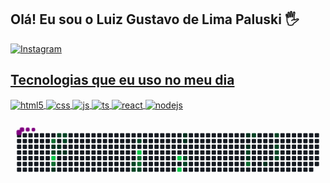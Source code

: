 ## Olá! Eu sou o Luiz Gustavo de Lima Paluski 🖐️

<a href="https://instagram.com/luiz_paluskii" target="_blank">
  <img src="https://img.shields.io/badge/Instagram-E4405F?style=for-the-badge&logo=instagram&logoColor=white" alt="Instagram" />

## Tecnologias que eu uso no meu dia

<div style="display: inline_block">
  <img align="center" alt="html5" src="https://img.shields.io/badge/HTML5-E34F26?style=for-the-badge&logo=html5&logoColor=white" />
  <img align="center" alt="css" src="https://img.shields.io/badge/CSS3-1572B6?style=for-the-badge&logo=css3&logoColor=white" />
  <img align="center" alt="js" src="https://img.shields.io/badge/JavaScript-F7DF1E?style=for-the-badge&logo=javascript&logoColor=black" />
  <img align="center" alt="ts" src="https://img.shields.io/badge/TypeScript-007ACC?style=for-the-badge&logo=typescript&logoColor=white" />
  <img align="center" alt="react" src="https://img.shields.io/badge/React-20232A?style=for-the-badge&logo=react&logoColor=61DAFB" />
  <img align="center" alt="nodejs" src="https://img.shields.io/badge/Node.js-43853D?style=for-the-badge&logo=node.js&logoColor=white" />
</div><br/>
<svg viewBox="-16 -32 880 192" width="880" height="192" xmlns="http://www.w3.org/2000/svg"><desc>Generated with https://github.com/Platane/snk</desc><style>:root{--cb:#1b1f230a;--cs:purple;--ce:#161b22;--c0:#161b22;--c1:#01311f;--c2:#034525;--c3:#0f6d31;--c4:#00c647}.c{shape-rendering:geometricPrecision;fill:var(--ce);stroke-width:1px;stroke:var(--cb);animation:none 23500ms linear infinite;width:12px;height:12px}@keyframes c0{59.56%{fill:var(--c3)}59.58%,100%{fill:var(--ce)}}.c.c0{fill:var(--c3);animation-name:c0}@keyframes c1{3.82%{fill:var(--c1)}3.84%,100%{fill:var(--ce)}}.c.c1{fill:var(--c1);animation-name:c1}@keyframes c2{57.86%{fill:var(--c2)}57.88%,100%{fill:var(--ce)}}.c.c2{fill:var(--c2);animation-name:c2}@keyframes c3{94.88%{fill:var(--c4)}94.9%,100%{fill:var(--ce)}}.c.c3{fill:var(--c4);animation-name:c3}@keyframes c4{62.12%{fill:var(--c3)}62.14%,100%{fill:var(--ce)}}.c.c4{fill:var(--c3);animation-name:c4}@keyframes c5{7.22%{fill:var(--c1)}7.24%,100%{fill:var(--ce)}}.c.c5{fill:var(--c1);animation-name:c5}@keyframes c6{56.16%{fill:var(--c2)}56.18%,100%{fill:var(--ce)}}.c.c6{fill:var(--c2);animation-name:c6}@keyframes c7{4.25%{fill:var(--c1)}4.27%,100%{fill:var(--ce)}}.c.c7{fill:var(--c1);animation-name:c7}@keyframes c8{4.67%{fill:var(--c1)}4.69%,100%{fill:var(--ce)}}.c.c8{fill:var(--c1);animation-name:c8}@keyframes c9{55.73%{fill:var(--c2)}55.75%,100%{fill:var(--ce)}}.c.c9{fill:var(--c2);animation-name:c9}@keyframes ca{55.31%{fill:var(--c2)}55.33%,100%{fill:var(--ce)}}.c.ca{fill:var(--c2);animation-name:ca}@keyframes cb{5.1%{fill:var(--c1)}5.12%,100%{fill:var(--ce)}}.c.cb{fill:var(--c1);animation-name:cb}@keyframes cc{47.65%{fill:var(--c2)}47.67%,100%{fill:var(--ce)}}.c.cc{fill:var(--c2);animation-name:cc}@keyframes cd{47.22%{fill:var(--c2)}47.24%,100%{fill:var(--ce)}}.c.cd{fill:var(--c2);animation-name:cd}@keyframes ce{49.78%{fill:var(--c2)}49.8%,100%{fill:var(--ce)}}.c.ce{fill:var(--c2);animation-name:ce}@keyframes cf{88.08%{fill:var(--c4)}88.1%,100%{fill:var(--ce)}}.c.cf{fill:var(--c4);animation-name:cf}@keyframes cg{68.93%{fill:var(--c3)}68.95%,100%{fill:var(--ce)}}.c.cg{fill:var(--c3);animation-name:cg}@keyframes ch{68.5%{fill:var(--c3)}68.52%,100%{fill:var(--ce)}}.c.ch{fill:var(--c3);animation-name:ch}@keyframes ci{46.8%{fill:var(--c2)}46.82%,100%{fill:var(--ce)}}.c.ci{fill:var(--c2);animation-name:ci}@keyframes cj{82.97%{fill:var(--c4)}82.99%,100%{fill:var(--ce)}}.c.cj{fill:var(--c4);animation-name:cj}@keyframes ck{83.82%{fill:var(--c4)}83.84%,100%{fill:var(--ce)}}.c.ck{fill:var(--c4);animation-name:ck}@keyframes cl{20.42%{fill:var(--c1)}20.44%,100%{fill:var(--ce)}}.c.cl{fill:var(--c1);animation-name:cl}@keyframes cm{19.99%{fill:var(--c1)}20.01%,100%{fill:var(--ce)}}.c.cm{fill:var(--c1);animation-name:cm}@keyframes cn{42.54%{fill:var(--c2)}42.56%,100%{fill:var(--ce)}}.c.cn{fill:var(--c2);animation-name:cn}@keyframes co{42.97%{fill:var(--c2)}42.99%,100%{fill:var(--ce)}}.c.co{fill:var(--c2);animation-name:co}@keyframes cp{25.1%{fill:var(--c1)}25.12%,100%{fill:var(--ce)}}.c.cp{fill:var(--c1);animation-name:cp}@keyframes cq{25.95%{fill:var(--c1)}25.97%,100%{fill:var(--ce)}}.c.cq{fill:var(--c1);animation-name:cq}@keyframes cr{37.44%{fill:var(--c2)}37.46%,100%{fill:var(--ce)}}.c.cr{fill:var(--c2);animation-name:cr}@keyframes cs{27.65%{fill:var(--c1)}27.67%,100%{fill:var(--ce)}}.c.cs{fill:var(--c1);animation-name:cs}@keyframes ct{77.44%{fill:var(--c3)}77.46%,100%{fill:var(--ce)}}.c.ct{fill:var(--c3);animation-name:ct}@keyframes cu{35.73%{fill:var(--c2)}35.75%,100%{fill:var(--ce)}}.c.cu{fill:var(--c2);animation-name:cu}@keyframes cv{31.05%{fill:var(--c1)}31.07%,100%{fill:var(--ce)}}.c.cv{fill:var(--c1);animation-name:cv}@keyframes cw{34.03%{fill:var(--c2)}34.05%,100%{fill:var(--ce)}}.c.cw{fill:var(--c2);animation-name:cw}@keyframes cx{33.18%{fill:var(--c2)}33.2%,100%{fill:var(--ce)}}.c.cx{fill:var(--c2);animation-name:cx}@keyframes cy{32.76%{fill:var(--c2)}32.78%,100%{fill:var(--ce)}}.c.cy{fill:var(--c2);animation-name:cy}@keyframes cz{32.33%{fill:var(--c2)}32.35%,100%{fill:var(--ce)}}.c.cz{fill:var(--c2);animation-name:cz}.u{transform-origin:0 0;transform:scale(0,1);animation:none linear 23500ms infinite}@keyframes u0{3.82%{transform:scale(0.000,1)}3.84%,4.25%{transform:scale(0.091,1)}4.27%,4.67%{transform:scale(0.182,1)}4.69%,5.1%{transform:scale(0.273,1)}5.12%,7.22%{transform:scale(0.364,1)}7.24%,19.99%{transform:scale(0.455,1)}20.01%,20.42%{transform:scale(0.545,1)}20.44%,25.1%{transform:scale(0.636,1)}25.12%,25.95%{transform:scale(0.727,1)}25.97%,27.65%{transform:scale(0.818,1)}27.67%,31.05%{transform:scale(0.909,1)}31.07%,100%{transform:scale(1.000,1)}}.u.u0{fill:var(--c1);animation-name:u0;transform-origin:0.0px 0}@keyframes u1{32.33%{transform:scale(0.000,1)}32.35%,32.76%{transform:scale(0.063,1)}32.78%,33.18%{transform:scale(0.125,1)}33.2%,34.03%{transform:scale(0.188,1)}34.05%,35.73%{transform:scale(0.250,1)}35.75%,37.44%{transform:scale(0.313,1)}37.46%,42.54%{transform:scale(0.375,1)}42.56%,42.97%{transform:scale(0.438,1)}42.99%,46.8%{transform:scale(0.500,1)}46.82%,47.22%{transform:scale(0.563,1)}47.24%,47.65%{transform:scale(0.625,1)}47.67%,49.78%{transform:scale(0.688,1)}49.8%,55.31%{transform:scale(0.750,1)}55.33%,55.73%{transform:scale(0.813,1)}55.75%,56.16%{transform:scale(0.875,1)}56.18%,57.86%{transform:scale(0.938,1)}57.88%,100%{transform:scale(1.000,1)}}.u.u1{fill:var(--c2);animation-name:u1;transform-origin:259.1px 0}@keyframes u2{59.56%{transform:scale(0.000,1)}59.58%,62.12%{transform:scale(0.200,1)}62.14%,68.5%{transform:scale(0.400,1)}68.52%,68.93%{transform:scale(0.600,1)}68.95%,77.44%{transform:scale(0.800,1)}77.46%,100%{transform:scale(1.000,1)}}.u.u2{fill:var(--c3);animation-name:u2;transform-origin:636.0px 0}@keyframes u3{82.97%{transform:scale(0.000,1)}82.99%,83.82%{transform:scale(0.250,1)}83.84%,88.08%{transform:scale(0.500,1)}88.1%,94.88%{transform:scale(0.750,1)}94.9%,100%{transform:scale(1.000,1)}}.u.u3{fill:var(--c4);animation-name:u3;transform-origin:753.8px 0}.s{shape-rendering:geometricPrecision;fill:var(--cs);animation:none linear 23500ms infinite}@keyframes s0{0%,99.57%{transform:translate(0px,-16px)}0.43%{transform:translate(0px,0px)}2.55%{transform:translate(80px,0px)}3.4%,9.36%{transform:translate(80px,32px)}4.26%,57.02%{transform:translate(112px,32px)}4.68%,58.3%{transform:translate(112px,48px)}5.11%{transform:translate(128px,48px)}5.53%{transform:translate(128px,64px)}5.96%{transform:translate(112px,64px)}6.81%{transform:translate(112px,96px)}7.66%{transform:translate(80px,96px)}19.57%{transform:translate(464px,32px)}20.43%{transform:translate(464px,0px)}25.11%,36.17%{transform:translate(640px,0px)}25.96%{transform:translate(640px,32px)}26.38%{transform:translate(656px,32px)}27.23%{transform:translate(656px,64px)}28.09%{transform:translate(624px,64px)}28.94%{transform:translate(624px,96px)}30.64%{transform:translate(688px,96px)}31.06%{transform:translate(688px,80px)}31.91%{transform:translate(720px,80px)}34.04%{transform:translate(720px,0px)}37.45%{transform:translate(640px,48px)}42.13%{transform:translate(464px,48px)}42.98%{transform:translate(464px,80px)}45.96%{transform:translate(352px,80px)}46.38%{transform:translate(352px,96px)}47.23%{transform:translate(320px,96px)}48.94%{transform:translate(320px,32px)}49.36%{transform:translate(336px,32px)}49.79%{transform:translate(336px,16px)}55.32%{transform:translate(128px,16px)}55.74%{transform:translate(128px,0px)}56.17%{transform:translate(112px,0px)}57.45%{transform:translate(96px,32px)}57.87%,94.47%{transform:translate(96px,48px)}59.15%{transform:translate(112px,16px)}60%,96.6%{transform:translate(80px,16px)}61.7%{transform:translate(80px,80px)}68.51%{transform:translate(336px,80px)}68.94%{transform:translate(336px,64px)}71.49%{transform:translate(432px,64px)}71.91%{transform:translate(432px,80px)}77.45%{transform:translate(640px,80px)}77.87%{transform:translate(640px,64px)}82.98%{transform:translate(448px,64px)}83.83%{transform:translate(448px,96px)}84.26%{transform:translate(432px,96px)}85.53%{transform:translate(432px,48px)}94.89%{transform:translate(96px,64px)}95.32%{transform:translate(80px,64px)}97.45%{transform:translate(48px,16px)}98.3%{transform:translate(48px,-16px)}}.s.s0{transform:translate(0px,-16px);animation-name:s0}@keyframes s1{0%,99.57%{transform:translate(16px,-16px)}0.43%{transform:translate(0px,-16px)}0.85%{transform:translate(0px,0px)}2.98%{transform:translate(80px,0px)}3.83%,9.79%{transform:translate(80px,32px)}4.68%,57.45%{transform:translate(112px,32px)}5.11%,58.72%{transform:translate(112px,48px)}5.53%{transform:translate(128px,48px)}5.96%{transform:translate(128px,64px)}6.38%{transform:translate(112px,64px)}7.23%{transform:translate(112px,96px)}8.09%{transform:translate(80px,96px)}20%{transform:translate(464px,32px)}20.85%{transform:translate(464px,0px)}25.53%,36.6%{transform:translate(640px,0px)}26.38%{transform:translate(640px,32px)}26.81%{transform:translate(656px,32px)}27.66%{transform:translate(656px,64px)}28.51%{transform:translate(624px,64px)}29.36%{transform:translate(624px,96px)}31.06%{transform:translate(688px,96px)}31.49%{transform:translate(688px,80px)}32.34%{transform:translate(720px,80px)}34.47%{transform:translate(720px,0px)}37.87%{transform:translate(640px,48px)}42.55%{transform:translate(464px,48px)}43.4%{transform:translate(464px,80px)}46.38%{transform:translate(352px,80px)}46.81%{transform:translate(352px,96px)}47.66%{transform:translate(320px,96px)}49.36%{transform:translate(320px,32px)}49.79%{transform:translate(336px,32px)}50.21%{transform:translate(336px,16px)}55.74%{transform:translate(128px,16px)}56.17%{transform:translate(128px,0px)}56.6%{transform:translate(112px,0px)}57.87%{transform:translate(96px,32px)}58.3%,94.89%{transform:translate(96px,48px)}59.57%{transform:translate(112px,16px)}60.43%,97.02%{transform:translate(80px,16px)}62.13%{transform:translate(80px,80px)}68.94%{transform:translate(336px,80px)}69.36%{transform:translate(336px,64px)}71.91%{transform:translate(432px,64px)}72.34%{transform:translate(432px,80px)}77.87%{transform:translate(640px,80px)}78.3%{transform:translate(640px,64px)}83.4%{transform:translate(448px,64px)}84.26%{transform:translate(448px,96px)}84.68%{transform:translate(432px,96px)}85.96%{transform:translate(432px,48px)}95.32%{transform:translate(96px,64px)}95.74%{transform:translate(80px,64px)}97.87%{transform:translate(48px,16px)}98.72%{transform:translate(48px,-16px)}}.s.s1{transform:translate(16px,-16px);animation-name:s1}@keyframes s2{0%,99.57%{transform:translate(32px,-16px)}0.85%{transform:translate(0px,-16px)}1.28%{transform:translate(0px,0px)}3.4%{transform:translate(80px,0px)}4.26%,10.21%{transform:translate(80px,32px)}5.11%,57.87%{transform:translate(112px,32px)}5.53%,59.15%{transform:translate(112px,48px)}5.96%{transform:translate(128px,48px)}6.38%{transform:translate(128px,64px)}6.81%{transform:translate(112px,64px)}7.66%{transform:translate(112px,96px)}8.51%{transform:translate(80px,96px)}20.43%{transform:translate(464px,32px)}21.28%{transform:translate(464px,0px)}25.96%,37.02%{transform:translate(640px,0px)}26.81%{transform:translate(640px,32px)}27.23%{transform:translate(656px,32px)}28.09%{transform:translate(656px,64px)}28.94%{transform:translate(624px,64px)}29.79%{transform:translate(624px,96px)}31.49%{transform:translate(688px,96px)}31.91%{transform:translate(688px,80px)}32.77%{transform:translate(720px,80px)}34.89%{transform:translate(720px,0px)}38.3%{transform:translate(640px,48px)}42.98%{transform:translate(464px,48px)}43.83%{transform:translate(464px,80px)}46.81%{transform:translate(352px,80px)}47.23%{transform:translate(352px,96px)}48.09%{transform:translate(320px,96px)}49.79%{transform:translate(320px,32px)}50.21%{transform:translate(336px,32px)}50.64%{transform:translate(336px,16px)}56.17%{transform:translate(128px,16px)}56.6%{transform:translate(128px,0px)}57.02%{transform:translate(112px,0px)}58.3%{transform:translate(96px,32px)}58.72%,95.32%{transform:translate(96px,48px)}60%{transform:translate(112px,16px)}60.85%,97.45%{transform:translate(80px,16px)}62.55%{transform:translate(80px,80px)}69.36%{transform:translate(336px,80px)}69.79%{transform:translate(336px,64px)}72.34%{transform:translate(432px,64px)}72.77%{transform:translate(432px,80px)}78.3%{transform:translate(640px,80px)}78.72%{transform:translate(640px,64px)}83.83%{transform:translate(448px,64px)}84.68%{transform:translate(448px,96px)}85.11%{transform:translate(432px,96px)}86.38%{transform:translate(432px,48px)}95.74%{transform:translate(96px,64px)}96.17%{transform:translate(80px,64px)}98.3%{transform:translate(48px,16px)}99.15%{transform:translate(48px,-16px)}}.s.s2{transform:translate(32px,-16px);animation-name:s2}@keyframes s3{0%,99.57%{transform:translate(48px,-16px)}1.28%{transform:translate(0px,-16px)}1.7%{transform:translate(0px,0px)}3.83%{transform:translate(80px,0px)}4.68%,10.64%{transform:translate(80px,32px)}5.53%,58.3%{transform:translate(112px,32px)}5.96%,59.57%{transform:translate(112px,48px)}6.38%{transform:translate(128px,48px)}6.81%{transform:translate(128px,64px)}7.23%{transform:translate(112px,64px)}8.09%{transform:translate(112px,96px)}8.94%{transform:translate(80px,96px)}20.85%{transform:translate(464px,32px)}21.7%{transform:translate(464px,0px)}26.38%,37.45%{transform:translate(640px,0px)}27.23%{transform:translate(640px,32px)}27.66%{transform:translate(656px,32px)}28.51%{transform:translate(656px,64px)}29.36%{transform:translate(624px,64px)}30.21%{transform:translate(624px,96px)}31.91%{transform:translate(688px,96px)}32.34%{transform:translate(688px,80px)}33.19%{transform:translate(720px,80px)}35.32%{transform:translate(720px,0px)}38.72%{transform:translate(640px,48px)}43.4%{transform:translate(464px,48px)}44.26%{transform:translate(464px,80px)}47.23%{transform:translate(352px,80px)}47.66%{transform:translate(352px,96px)}48.51%{transform:translate(320px,96px)}50.21%{transform:translate(320px,32px)}50.64%{transform:translate(336px,32px)}51.06%{transform:translate(336px,16px)}56.6%{transform:translate(128px,16px)}57.02%{transform:translate(128px,0px)}57.45%{transform:translate(112px,0px)}58.72%{transform:translate(96px,32px)}59.15%,95.74%{transform:translate(96px,48px)}60.43%{transform:translate(112px,16px)}61.28%,97.87%{transform:translate(80px,16px)}62.98%{transform:translate(80px,80px)}69.79%{transform:translate(336px,80px)}70.21%{transform:translate(336px,64px)}72.77%{transform:translate(432px,64px)}73.19%{transform:translate(432px,80px)}78.72%{transform:translate(640px,80px)}79.15%{transform:translate(640px,64px)}84.26%{transform:translate(448px,64px)}85.11%{transform:translate(448px,96px)}85.53%{transform:translate(432px,96px)}86.81%{transform:translate(432px,48px)}96.17%{transform:translate(96px,64px)}96.6%{transform:translate(80px,64px)}98.72%{transform:translate(48px,16px)}}.s.s3{transform:translate(48px,-16px);animation-name:s3}</style><rect class="c" x="2" y="2" rx="2" ry="2"/><rect class="c" x="2" y="18" rx="2" ry="2"/><rect class="c" x="2" y="34" rx="2" ry="2"/><rect class="c" x="2" y="50" rx="2" ry="2"/><rect class="c" x="2" y="66" rx="2" ry="2"/><rect class="c" x="2" y="82" rx="2" ry="2"/><rect class="c" x="2" y="98" rx="2" ry="2"/><rect class="c" x="18" y="2" rx="2" ry="2"/><rect class="c" x="18" y="18" rx="2" ry="2"/><rect class="c" x="18" y="34" rx="2" ry="2"/><rect class="c" x="18" y="50" rx="2" ry="2"/><rect class="c" x="18" y="66" rx="2" ry="2"/><rect class="c" x="18" y="82" rx="2" ry="2"/><rect class="c" x="18" y="98" rx="2" ry="2"/><rect class="c" x="34" y="2" rx="2" ry="2"/><rect class="c" x="34" y="18" rx="2" ry="2"/><rect class="c" x="34" y="34" rx="2" ry="2"/><rect class="c" x="34" y="50" rx="2" ry="2"/><rect class="c" x="34" y="66" rx="2" ry="2"/><rect class="c" x="34" y="82" rx="2" ry="2"/><rect class="c" x="34" y="98" rx="2" ry="2"/><rect class="c" x="50" y="2" rx="2" ry="2"/><rect class="c" x="50" y="18" rx="2" ry="2"/><rect class="c" x="50" y="34" rx="2" ry="2"/><rect class="c" x="50" y="50" rx="2" ry="2"/><rect class="c" x="50" y="66" rx="2" ry="2"/><rect class="c" x="50" y="82" rx="2" ry="2"/><rect class="c" x="50" y="98" rx="2" ry="2"/><rect class="c" x="66" y="2" rx="2" ry="2"/><rect class="c" x="66" y="18" rx="2" ry="2"/><rect class="c" x="66" y="34" rx="2" ry="2"/><rect class="c" x="66" y="50" rx="2" ry="2"/><rect class="c" x="66" y="66" rx="2" ry="2"/><rect class="c" x="66" y="82" rx="2" ry="2"/><rect class="c" x="66" y="98" rx="2" ry="2"/><rect class="c" x="82" y="2" rx="2" ry="2"/><rect class="c" x="82" y="18" rx="2" ry="2"/><rect class="c" x="82" y="34" rx="2" ry="2"/><rect class="c" x="82" y="50" rx="2" ry="2"/><rect class="c" x="82" y="66" rx="2" ry="2"/><rect class="c" x="82" y="82" rx="2" ry="2"/><rect class="c" x="82" y="98" rx="2" ry="2"/><rect class="c" x="98" y="2" rx="2" ry="2"/><rect class="c c0" x="98" y="18" rx="2" ry="2"/><rect class="c c1" x="98" y="34" rx="2" ry="2"/><rect class="c c2" x="98" y="50" rx="2" ry="2"/><rect class="c c3" x="98" y="66" rx="2" ry="2"/><rect class="c c4" x="98" y="82" rx="2" ry="2"/><rect class="c c5" x="98" y="98" rx="2" ry="2"/><rect class="c c6" x="114" y="2" rx="2" ry="2"/><rect class="c" x="114" y="18" rx="2" ry="2"/><rect class="c c7" x="114" y="34" rx="2" ry="2"/><rect class="c c8" x="114" y="50" rx="2" ry="2"/><rect class="c" x="114" y="66" rx="2" ry="2"/><rect class="c" x="114" y="82" rx="2" ry="2"/><rect class="c" x="114" y="98" rx="2" ry="2"/><rect class="c c9" x="130" y="2" rx="2" ry="2"/><rect class="c ca" x="130" y="18" rx="2" ry="2"/><rect class="c" x="130" y="34" rx="2" ry="2"/><rect class="c cb" x="130" y="50" rx="2" ry="2"/><rect class="c" x="130" y="66" rx="2" ry="2"/><rect class="c" x="130" y="82" rx="2" ry="2"/><rect class="c" x="130" y="98" rx="2" ry="2"/><rect class="c" x="146" y="2" rx="2" ry="2"/><rect class="c" x="146" y="18" rx="2" ry="2"/><rect class="c" x="146" y="34" rx="2" ry="2"/><rect class="c" x="146" y="50" rx="2" ry="2"/><rect class="c" x="146" y="66" rx="2" ry="2"/><rect class="c" x="146" y="82" rx="2" ry="2"/><rect class="c" x="146" y="98" rx="2" ry="2"/><rect class="c" x="162" y="2" rx="2" ry="2"/><rect class="c" x="162" y="18" rx="2" ry="2"/><rect class="c" x="162" y="34" rx="2" ry="2"/><rect class="c" x="162" y="50" rx="2" ry="2"/><rect class="c" x="162" y="66" rx="2" ry="2"/><rect class="c" x="162" y="82" rx="2" ry="2"/><rect class="c" x="162" y="98" rx="2" ry="2"/><rect class="c" x="178" y="2" rx="2" ry="2"/><rect class="c" x="178" y="18" rx="2" ry="2"/><rect class="c" x="178" y="34" rx="2" ry="2"/><rect class="c" x="178" y="50" rx="2" ry="2"/><rect class="c" x="178" y="66" rx="2" ry="2"/><rect class="c" x="178" y="82" rx="2" ry="2"/><rect class="c" x="178" y="98" rx="2" ry="2"/><rect class="c" x="194" y="2" rx="2" ry="2"/><rect class="c" x="194" y="18" rx="2" ry="2"/><rect class="c" x="194" y="34" rx="2" ry="2"/><rect class="c" x="194" y="50" rx="2" ry="2"/><rect class="c" x="194" y="66" rx="2" ry="2"/><rect class="c" x="194" y="82" rx="2" ry="2"/><rect class="c" x="194" y="98" rx="2" ry="2"/><rect class="c" x="210" y="2" rx="2" ry="2"/><rect class="c" x="210" y="18" rx="2" ry="2"/><rect class="c" x="210" y="34" rx="2" ry="2"/><rect class="c" x="210" y="50" rx="2" ry="2"/><rect class="c" x="210" y="66" rx="2" ry="2"/><rect class="c" x="210" y="82" rx="2" ry="2"/><rect class="c" x="210" y="98" rx="2" ry="2"/><rect class="c" x="226" y="2" rx="2" ry="2"/><rect class="c" x="226" y="18" rx="2" ry="2"/><rect class="c" x="226" y="34" rx="2" ry="2"/><rect class="c" x="226" y="50" rx="2" ry="2"/><rect class="c" x="226" y="66" rx="2" ry="2"/><rect class="c" x="226" y="82" rx="2" ry="2"/><rect class="c" x="226" y="98" rx="2" ry="2"/><rect class="c" x="242" y="2" rx="2" ry="2"/><rect class="c" x="242" y="18" rx="2" ry="2"/><rect class="c" x="242" y="34" rx="2" ry="2"/><rect class="c" x="242" y="50" rx="2" ry="2"/><rect class="c" x="242" y="66" rx="2" ry="2"/><rect class="c" x="242" y="82" rx="2" ry="2"/><rect class="c" x="242" y="98" rx="2" ry="2"/><rect class="c" x="258" y="2" rx="2" ry="2"/><rect class="c" x="258" y="18" rx="2" ry="2"/><rect class="c" x="258" y="34" rx="2" ry="2"/><rect class="c" x="258" y="50" rx="2" ry="2"/><rect class="c" x="258" y="66" rx="2" ry="2"/><rect class="c" x="258" y="82" rx="2" ry="2"/><rect class="c" x="258" y="98" rx="2" ry="2"/><rect class="c" x="274" y="2" rx="2" ry="2"/><rect class="c" x="274" y="18" rx="2" ry="2"/><rect class="c" x="274" y="34" rx="2" ry="2"/><rect class="c" x="274" y="50" rx="2" ry="2"/><rect class="c" x="274" y="66" rx="2" ry="2"/><rect class="c" x="274" y="82" rx="2" ry="2"/><rect class="c" x="274" y="98" rx="2" ry="2"/><rect class="c" x="290" y="2" rx="2" ry="2"/><rect class="c" x="290" y="18" rx="2" ry="2"/><rect class="c" x="290" y="34" rx="2" ry="2"/><rect class="c" x="290" y="50" rx="2" ry="2"/><rect class="c" x="290" y="66" rx="2" ry="2"/><rect class="c" x="290" y="82" rx="2" ry="2"/><rect class="c" x="290" y="98" rx="2" ry="2"/><rect class="c" x="306" y="2" rx="2" ry="2"/><rect class="c" x="306" y="18" rx="2" ry="2"/><rect class="c" x="306" y="34" rx="2" ry="2"/><rect class="c" x="306" y="50" rx="2" ry="2"/><rect class="c" x="306" y="66" rx="2" ry="2"/><rect class="c" x="306" y="82" rx="2" ry="2"/><rect class="c" x="306" y="98" rx="2" ry="2"/><rect class="c" x="322" y="2" rx="2" ry="2"/><rect class="c" x="322" y="18" rx="2" ry="2"/><rect class="c" x="322" y="34" rx="2" ry="2"/><rect class="c" x="322" y="50" rx="2" ry="2"/><rect class="c" x="322" y="66" rx="2" ry="2"/><rect class="c cc" x="322" y="82" rx="2" ry="2"/><rect class="c cd" x="322" y="98" rx="2" ry="2"/><rect class="c" x="338" y="2" rx="2" ry="2"/><rect class="c ce" x="338" y="18" rx="2" ry="2"/><rect class="c" x="338" y="34" rx="2" ry="2"/><rect class="c cf" x="338" y="50" rx="2" ry="2"/><rect class="c cg" x="338" y="66" rx="2" ry="2"/><rect class="c ch" x="338" y="82" rx="2" ry="2"/><rect class="c ci" x="338" y="98" rx="2" ry="2"/><rect class="c" x="354" y="2" rx="2" ry="2"/><rect class="c" x="354" y="18" rx="2" ry="2"/><rect class="c" x="354" y="34" rx="2" ry="2"/><rect class="c" x="354" y="50" rx="2" ry="2"/><rect class="c" x="354" y="66" rx="2" ry="2"/><rect class="c" x="354" y="82" rx="2" ry="2"/><rect class="c" x="354" y="98" rx="2" ry="2"/><rect class="c" x="370" y="2" rx="2" ry="2"/><rect class="c" x="370" y="18" rx="2" ry="2"/><rect class="c" x="370" y="34" rx="2" ry="2"/><rect class="c" x="370" y="50" rx="2" ry="2"/><rect class="c" x="370" y="66" rx="2" ry="2"/><rect class="c" x="370" y="82" rx="2" ry="2"/><rect class="c" x="370" y="98" rx="2" ry="2"/><rect class="c" x="386" y="2" rx="2" ry="2"/><rect class="c" x="386" y="18" rx="2" ry="2"/><rect class="c" x="386" y="34" rx="2" ry="2"/><rect class="c" x="386" y="50" rx="2" ry="2"/><rect class="c" x="386" y="66" rx="2" ry="2"/><rect class="c" x="386" y="82" rx="2" ry="2"/><rect class="c" x="386" y="98" rx="2" ry="2"/><rect class="c" x="402" y="2" rx="2" ry="2"/><rect class="c" x="402" y="18" rx="2" ry="2"/><rect class="c" x="402" y="34" rx="2" ry="2"/><rect class="c" x="402" y="50" rx="2" ry="2"/><rect class="c" x="402" y="66" rx="2" ry="2"/><rect class="c" x="402" y="82" rx="2" ry="2"/><rect class="c" x="402" y="98" rx="2" ry="2"/><rect class="c" x="418" y="2" rx="2" ry="2"/><rect class="c" x="418" y="18" rx="2" ry="2"/><rect class="c" x="418" y="34" rx="2" ry="2"/><rect class="c" x="418" y="50" rx="2" ry="2"/><rect class="c" x="418" y="66" rx="2" ry="2"/><rect class="c" x="418" y="82" rx="2" ry="2"/><rect class="c" x="418" y="98" rx="2" ry="2"/><rect class="c" x="434" y="2" rx="2" ry="2"/><rect class="c" x="434" y="18" rx="2" ry="2"/><rect class="c" x="434" y="34" rx="2" ry="2"/><rect class="c" x="434" y="50" rx="2" ry="2"/><rect class="c" x="434" y="66" rx="2" ry="2"/><rect class="c" x="434" y="82" rx="2" ry="2"/><rect class="c" x="434" y="98" rx="2" ry="2"/><rect class="c" x="450" y="2" rx="2" ry="2"/><rect class="c" x="450" y="18" rx="2" ry="2"/><rect class="c" x="450" y="34" rx="2" ry="2"/><rect class="c" x="450" y="50" rx="2" ry="2"/><rect class="c cj" x="450" y="66" rx="2" ry="2"/><rect class="c" x="450" y="82" rx="2" ry="2"/><rect class="c ck" x="450" y="98" rx="2" ry="2"/><rect class="c cl" x="466" y="2" rx="2" ry="2"/><rect class="c cm" x="466" y="18" rx="2" ry="2"/><rect class="c" x="466" y="34" rx="2" ry="2"/><rect class="c" x="466" y="50" rx="2" ry="2"/><rect class="c cn" x="466" y="66" rx="2" ry="2"/><rect class="c co" x="466" y="82" rx="2" ry="2"/><rect class="c" x="466" y="98" rx="2" ry="2"/><rect class="c" x="482" y="2" rx="2" ry="2"/><rect class="c" x="482" y="18" rx="2" ry="2"/><rect class="c" x="482" y="34" rx="2" ry="2"/><rect class="c" x="482" y="50" rx="2" ry="2"/><rect class="c" x="482" y="66" rx="2" ry="2"/><rect class="c" x="482" y="82" rx="2" ry="2"/><rect class="c" x="482" y="98" rx="2" ry="2"/><rect class="c" x="498" y="2" rx="2" ry="2"/><rect class="c" x="498" y="18" rx="2" ry="2"/><rect class="c" x="498" y="34" rx="2" ry="2"/><rect class="c" x="498" y="50" rx="2" ry="2"/><rect class="c" x="498" y="66" rx="2" ry="2"/><rect class="c" x="498" y="82" rx="2" ry="2"/><rect class="c" x="498" y="98" rx="2" ry="2"/><rect class="c" x="514" y="2" rx="2" ry="2"/><rect class="c" x="514" y="18" rx="2" ry="2"/><rect class="c" x="514" y="34" rx="2" ry="2"/><rect class="c" x="514" y="50" rx="2" ry="2"/><rect class="c" x="514" y="66" rx="2" ry="2"/><rect class="c" x="514" y="82" rx="2" ry="2"/><rect class="c" x="514" y="98" rx="2" ry="2"/><rect class="c" x="530" y="2" rx="2" ry="2"/><rect class="c" x="530" y="18" rx="2" ry="2"/><rect class="c" x="530" y="34" rx="2" ry="2"/><rect class="c" x="530" y="50" rx="2" ry="2"/><rect class="c" x="530" y="66" rx="2" ry="2"/><rect class="c" x="530" y="82" rx="2" ry="2"/><rect class="c" x="530" y="98" rx="2" ry="2"/><rect class="c" x="546" y="2" rx="2" ry="2"/><rect class="c" x="546" y="18" rx="2" ry="2"/><rect class="c" x="546" y="34" rx="2" ry="2"/><rect class="c" x="546" y="50" rx="2" ry="2"/><rect class="c" x="546" y="66" rx="2" ry="2"/><rect class="c" x="546" y="82" rx="2" ry="2"/><rect class="c" x="546" y="98" rx="2" ry="2"/><rect class="c" x="562" y="2" rx="2" ry="2"/><rect class="c" x="562" y="18" rx="2" ry="2"/><rect class="c" x="562" y="34" rx="2" ry="2"/><rect class="c" x="562" y="50" rx="2" ry="2"/><rect class="c" x="562" y="66" rx="2" ry="2"/><rect class="c" x="562" y="82" rx="2" ry="2"/><rect class="c" x="562" y="98" rx="2" ry="2"/><rect class="c" x="578" y="2" rx="2" ry="2"/><rect class="c" x="578" y="18" rx="2" ry="2"/><rect class="c" x="578" y="34" rx="2" ry="2"/><rect class="c" x="578" y="50" rx="2" ry="2"/><rect class="c" x="578" y="66" rx="2" ry="2"/><rect class="c" x="578" y="82" rx="2" ry="2"/><rect class="c" x="578" y="98" rx="2" ry="2"/><rect class="c" x="594" y="2" rx="2" ry="2"/><rect class="c" x="594" y="18" rx="2" ry="2"/><rect class="c" x="594" y="34" rx="2" ry="2"/><rect class="c" x="594" y="50" rx="2" ry="2"/><rect class="c" x="594" y="66" rx="2" ry="2"/><rect class="c" x="594" y="82" rx="2" ry="2"/><rect class="c" x="594" y="98" rx="2" ry="2"/><rect class="c" x="610" y="2" rx="2" ry="2"/><rect class="c" x="610" y="18" rx="2" ry="2"/><rect class="c" x="610" y="34" rx="2" ry="2"/><rect class="c" x="610" y="50" rx="2" ry="2"/><rect class="c" x="610" y="66" rx="2" ry="2"/><rect class="c" x="610" y="82" rx="2" ry="2"/><rect class="c" x="610" y="98" rx="2" ry="2"/><rect class="c" x="626" y="2" rx="2" ry="2"/><rect class="c" x="626" y="18" rx="2" ry="2"/><rect class="c" x="626" y="34" rx="2" ry="2"/><rect class="c" x="626" y="50" rx="2" ry="2"/><rect class="c" x="626" y="66" rx="2" ry="2"/><rect class="c" x="626" y="82" rx="2" ry="2"/><rect class="c" x="626" y="98" rx="2" ry="2"/><rect class="c cp" x="642" y="2" rx="2" ry="2"/><rect class="c" x="642" y="18" rx="2" ry="2"/><rect class="c cq" x="642" y="34" rx="2" ry="2"/><rect class="c cr" x="642" y="50" rx="2" ry="2"/><rect class="c cs" x="642" y="66" rx="2" ry="2"/><rect class="c ct" x="642" y="82" rx="2" ry="2"/><rect class="c" x="642" y="98" rx="2" ry="2"/><rect class="c cu" x="658" y="2" rx="2" ry="2"/><rect class="c" x="658" y="18" rx="2" ry="2"/><rect class="c" x="658" y="34" rx="2" ry="2"/><rect class="c" x="658" y="50" rx="2" ry="2"/><rect class="c" x="658" y="66" rx="2" ry="2"/><rect class="c" x="658" y="82" rx="2" ry="2"/><rect class="c" x="658" y="98" rx="2" ry="2"/><rect class="c" x="674" y="2" rx="2" ry="2"/><rect class="c" x="674" y="18" rx="2" ry="2"/><rect class="c" x="674" y="34" rx="2" ry="2"/><rect class="c" x="674" y="50" rx="2" ry="2"/><rect class="c" x="674" y="66" rx="2" ry="2"/><rect class="c" x="674" y="82" rx="2" ry="2"/><rect class="c" x="674" y="98" rx="2" ry="2"/><rect class="c" x="690" y="2" rx="2" ry="2"/><rect class="c" x="690" y="18" rx="2" ry="2"/><rect class="c" x="690" y="34" rx="2" ry="2"/><rect class="c" x="690" y="50" rx="2" ry="2"/><rect class="c" x="690" y="66" rx="2" ry="2"/><rect class="c cv" x="690" y="82" rx="2" ry="2"/><rect class="c" x="690" y="98" rx="2" ry="2"/><rect class="c" x="706" y="2" rx="2" ry="2"/><rect class="c" x="706" y="18" rx="2" ry="2"/><rect class="c" x="706" y="34" rx="2" ry="2"/><rect class="c" x="706" y="50" rx="2" ry="2"/><rect class="c" x="706" y="66" rx="2" ry="2"/><rect class="c" x="706" y="82" rx="2" ry="2"/><rect class="c" x="706" y="98" rx="2" ry="2"/><rect class="c cw" x="722" y="2" rx="2" ry="2"/><rect class="c" x="722" y="18" rx="2" ry="2"/><rect class="c cx" x="722" y="34" rx="2" ry="2"/><rect class="c cy" x="722" y="50" rx="2" ry="2"/><rect class="c cz" x="722" y="66" rx="2" ry="2"/><rect class="c" x="722" y="82" rx="2" ry="2"/><rect class="c" x="722" y="98" rx="2" ry="2"/><rect class="c" x="738" y="2" rx="2" ry="2"/><rect class="c" x="738" y="18" rx="2" ry="2"/><rect class="c" x="738" y="34" rx="2" ry="2"/><rect class="c" x="738" y="50" rx="2" ry="2"/><rect class="c" x="738" y="66" rx="2" ry="2"/><rect class="c" x="738" y="82" rx="2" ry="2"/><rect class="c" x="738" y="98" rx="2" ry="2"/><rect class="c" x="754" y="2" rx="2" ry="2"/><rect class="c" x="754" y="18" rx="2" ry="2"/><rect class="c" x="754" y="34" rx="2" ry="2"/><rect class="c" x="754" y="50" rx="2" ry="2"/><rect class="c" x="754" y="66" rx="2" ry="2"/><rect class="c" x="754" y="82" rx="2" ry="2"/><rect class="c" x="754" y="98" rx="2" ry="2"/><rect class="c" x="770" y="2" rx="2" ry="2"/><rect class="c" x="770" y="18" rx="2" ry="2"/><rect class="c" x="770" y="34" rx="2" ry="2"/><rect class="c" x="770" y="50" rx="2" ry="2"/><rect class="c" x="770" y="66" rx="2" ry="2"/><rect class="c" x="770" y="82" rx="2" ry="2"/><rect class="c" x="770" y="98" rx="2" ry="2"/><rect class="c" x="786" y="2" rx="2" ry="2"/><rect class="c" x="786" y="18" rx="2" ry="2"/><rect class="c" x="786" y="34" rx="2" ry="2"/><rect class="c" x="786" y="50" rx="2" ry="2"/><rect class="c" x="786" y="66" rx="2" ry="2"/><rect class="c" x="786" y="82" rx="2" ry="2"/><rect class="c" x="786" y="98" rx="2" ry="2"/><rect class="c" x="802" y="2" rx="2" ry="2"/><rect class="c" x="802" y="18" rx="2" ry="2"/><rect class="c" x="802" y="34" rx="2" ry="2"/><rect class="c" x="802" y="50" rx="2" ry="2"/><rect class="c" x="802" y="66" rx="2" ry="2"/><rect class="c" x="802" y="82" rx="2" ry="2"/><rect class="c" x="802" y="98" rx="2" ry="2"/><rect class="c" x="818" y="2" rx="2" ry="2"/><rect class="c" x="818" y="18" rx="2" ry="2"/><rect class="c" x="818" y="34" rx="2" ry="2"/><rect class="c" x="818" y="50" rx="2" ry="2"/><rect class="c" x="818" y="66" rx="2" ry="2"/><rect class="c" x="818" y="82" rx="2" ry="2"/><rect class="c" x="818" y="98" rx="2" ry="2"/><rect class="c" x="834" y="2" rx="2" ry="2"/><rect class="c" x="834" y="18" rx="2" ry="2"/><rect class="c" x="834" y="34" rx="2" ry="2"/><rect class="c" x="834" y="50" rx="2" ry="2"/><rect class="c" x="834" y="66" rx="2" ry="2"/><rect class="c" x="834" y="82" rx="2" ry="2"/><rect class="u u0" height="12" width="259.7" x="0.0" y="144"/><rect class="u u1" height="12" width="377.5" x="259.1" y="144"/><rect class="u u2" height="12" width="118.4" x="636.0" y="144"/><rect class="u u3" height="12" width="94.8" x="753.8" y="144"/><rect class="s s0" x="0.8" y="0.8" width="14.4" height="14.4" rx="4.5" ry="4.5"/><rect class="s s1" x="1.8" y="1.8" width="12.3" height="12.3" rx="4.1" ry="4.1"/><rect class="s s2" x="2.6" y="2.6" width="10.8" height="10.8" rx="3.6" ry="3.6"/><rect class="s s3" x="3.0" y="3.0" width="9.9" height="9.9" rx="3.3" ry="3.3"/></svg>


